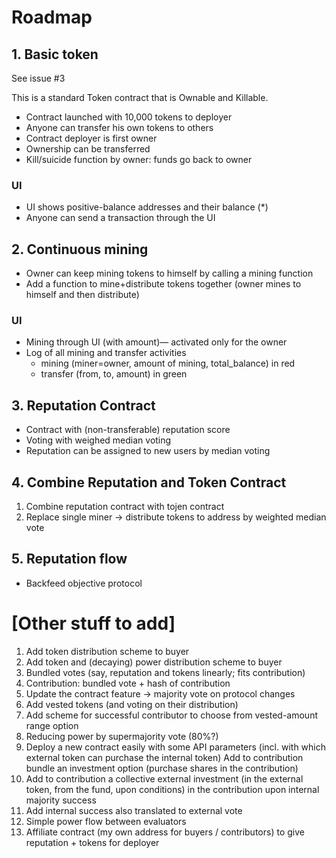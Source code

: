 
# Roadmap


## 1. Basic token

See issue #3

This is a standard Token contract that is Ownable and Killable.

- Contract launched with 10,000 tokens to deployer
- Anyone can transfer his own tokens to others 
- Contract deployer is first owner
- Ownership can be transferred
- Kill/suicide function by owner: funds go back to owner

### UI

- UI shows positive-balance addresses and their balance (*)
- Anyone can send a transaction through the UI


## 2. Continuous mining

* Owner can keep mining tokens to himself by calling a mining function
* Add a function to mine+distribute tokens together (owner mines to himself and then distribute)

### UI

* Mining through UI (with amount)— activated only for the owner
* Log of all mining and transfer activities
  * mining (miner=owner, amount of mining, total_balance) in red
  * transfer (from, to, amount) in green

## 3. Reputation Contract

* Contract with (non-transferable) reputation score
* Voting with weighed median voting 
* Reputation can be assigned to new users by median voting


## 4. Combine Reputation and Token Contract

1. Combine reputation contract with tojen contract 
1. Replace single miner → distribute tokens to address by weighted median vote

## 5. Reputation flow

* Backfeed objective protocol 

# [Other stuff to add]

1. Add token distribution scheme to buyer
1. Add token and (decaying) power distribution scheme to buyer
1. Bundled votes (say, reputation and tokens linearly; fits contribution)
1. Contribution: bundled vote + hash of contribution
1. Update the contract feature → majority vote on protocol changes 
1. Add vested tokens (and voting on their distribution)
1. Add scheme for successful contributor to choose from vested-amount range option
1.  Reducing power by supermajority vote (80%?)
1. Deploy a new contract easily with some API parameters (incl. with which external token can purchase the internal token)
Add to contribution bundle an investment option (purchase shares in the contribution)
1. Add to contribution a collective external investment (in the external token, from the fund, upon conditions) in the contribution upon internal majority success
1. Add internal success also translated to external vote
1. Simple power flow between evaluators
1. Affiliate contract (my own address for buyers / contributors) to give reputation + tokens for deployer
